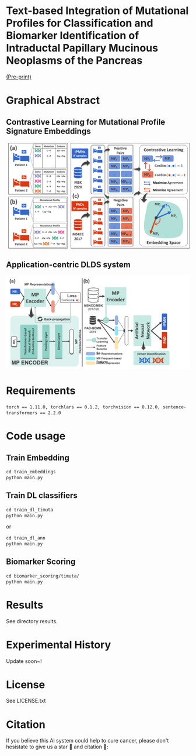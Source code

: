 # Text-based Integration of Mutational Profiles for Classification and Biomarker Identification of Intraductal Papillary Mucinous Neoplasms of the Pancreas
[(Pre-print)](https://arxiv.org/pdf/2202.10919.pdf)

# Graphical Abstract
## Contrastive Learning for Mutational Profile Signature Embeddings
![plot](./graphical_abstract/ga_1.png)
## Application-centric DLDS system
![plot](./graphical_abstract/ga_2.jpg)

# Requirements
```
torch == 1.11.0, torchlars == 0.1.2, torchvision == 0.12.0, sentence-transformers == 2.2.0

```
# Code usage
## Train Embedding
```
cd train_embeddings
python main.py
```
## Train DL classifiers
```
cd train_dl_timuta
python main.py
```
or
```
cd train_dl_ann
python main.py
```
## Biomarker Scoring
```
cd biomarker_scoring/timuta/
python main.py

```

# Results
See directory results.

# Experimental History
Update soon~!

# License
See LICENSE.txt

# Citation
If you believe this AI system could help to cure cancer, please don't hesistate to give us a star :dizzy: and citation :pushpin::
